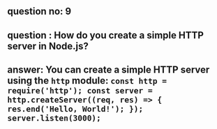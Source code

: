 
      
## question no: 9

## question : How do you create a simple HTTP server in Node.js?

## answer: You can create a simple HTTP server using the `http` module: `const http = require('http'); const server = http.createServer((req, res) => { res.end('Hello, World!'); }); server.listen(3000);`
      